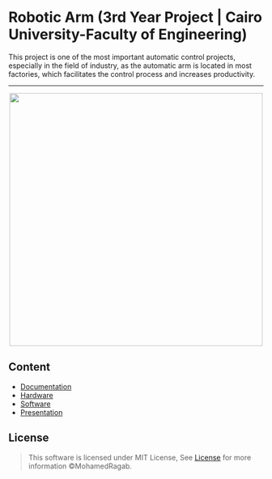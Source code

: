 # Robotic Arm (3rd Year Project | Cairo University-Faculty of Engineering)
This project is one of the most  important automatic control projects,  especially in the field of industry, as  the automatic arm is located in most  factories, which facilitates the control  process and increases productivity.



<hr/>
<div align='center'>
<img height="500px" src="https://user-images.githubusercontent.com/38363762/180452839-7e2b1c01-8ac0-4ecb-86d9-6c69378c2c85.jpg">
</div>

## Content
* [Documentation](https://github.com/MohamedRagaab/Robotic-Arm/tree/main/documentation)
* [Hardware](https://github.com/MohamedRagaab/Robotic-Arm/tree/main/Hardware)
* [Software](https://github.com/MohamedRagaab/Robotic-Arm/tree/main/Software/Arduino%20Source%20Code)
* [Presentation](https://github.com/MohamedRagaab/Robotic-Arm/tree/main/Presentation)





## License

> This software is licensed under MIT License, See [License](https://github.com/MohamedRagaab/Robotic-Arm/blob/main/Licence) for more information ©MohamedRagab.
